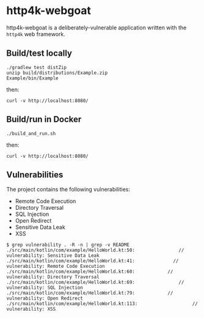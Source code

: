 # http4k-webgoat

http4k-webgoat is a deliberately-vulnerable application written with the `http4k` web framework.

## Build/test locally

```shell script
./gradlew test distZip
unzip build/distributions/Example.zip
Example/bin/Example
```

then:
```shell script
curl -v http://localhost:8080/
```

## Build/run in Docker

```shell script
./build_and_run.sh
```

then:
```shell script
curl -v http://localhost:8080/
```

## Vulnerabilities

The project contains the following vulnerabilities:

- Remote Code Execution
- Directory Traversal
- SQL Injection
- Open Redirect
- Sensitive Data Leak
- XSS

```
$ grep vulnerability . -R -n | grep -v README
./src/main/kotlin/com/example/HelloWorld.kt:50:                // vulnerability: Sensitive Data Leak
./src/main/kotlin/com/example/HelloWorld.kt:41:              // vulnerability: Remote Code Execution
./src/main/kotlin/com/example/HelloWorld.kt:60:            // vulnerability: Directory Traversal
./src/main/kotlin/com/example/HelloWorld.kt:69:                // vulnerability: SQL Injection
./src/main/kotlin/com/example/HelloWorld.kt:79:            // vulnerability: Open Redirect
./src/main/kotlin/com/example/HelloWorld.kt:113:                    // vulnerability: XSS
```

